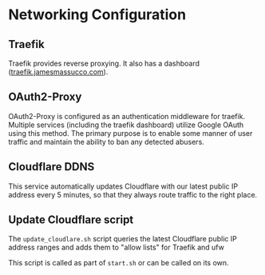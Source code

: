 # Networking Configuration

## Traefik

Traefik provides reverse proxying. It also has a dashboard ([traefik.jamesmassucco.com](https://traefik.jamesmassucco.com/dashboard/#/)).

## OAuth2-Proxy

OAuth2-Proxy is configured as an authentication middleware for traefik. Multiple services (including the traefik dashboard) utilize Google OAuth using this method. The primary purpose is to enable some manner of user traffic and maintain the ability to ban any detected abusers.

## Cloudflare DDNS

This service automatically updates Cloudflare with our latest public IP address every 5 minutes, so that they always route traffic to the right place.

## Update Cloudflare script

The `update_cloudlare.sh` script queries the latest Cloudflare public IP address ranges and adds them to "allow lists" for Traefik and ufw

This script is called as part of `start.sh` or can be called on its own.
